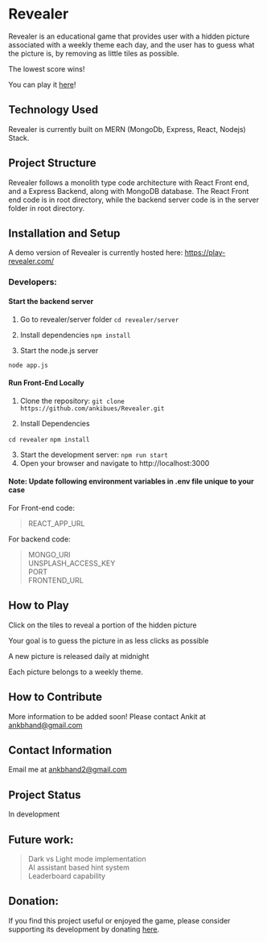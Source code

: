 # Revealer

Revealer is an educational game that provides user with a hidden picture associated with a weekly theme each day, and the user has to guess what the picture is, by removing as little tiles as possible.

The lowest score wins!

You can play it [here](https://play-revealer.com/)! 

## Technology Used

Revealer is currently built on MERN (MongoDb, Express, React, Nodejs) Stack.


## Project Structure

Revealer follows a monolith type code architecture with React Front end, and a Express Backend, along with MongoDB database. The React Front end code is in root directory, while the backend server code is in the server folder in root directory. 


## Installation and Setup

A demo version of Revealer is currently hosted here: https://play-revealer.com/

### Developers:

#### Start the backend server 

1. Go to revealer/server folder
`cd revealer/server`

2. Install dependencies
`npm install`

3. Start the node.js server

`node app.js`

#### Run Front-End Locally

1. Clone the repository: 
`git clone https://github.com/ankibues/Revealer.git`

2. Install Dependencies

`cd revealer`
`npm install`

3. Start the development server:
`npm run start`
4. Open your browser and navigate to http://localhost:3000

#### Note: Update following environment variables in .env file unique to your case
For Front-end code:   
> REACT_APP_URL

For backend code:  
> MONGO_URI  
> UNSPLASH_ACCESS_KEY  
> PORT  
> FRONTEND_URL  


## How to Play

Click on the tiles to reveal a portion of the hidden picture

Your goal is to guess the picture in as less clicks as possible

A new picture is released daily at midnight

Each picture belongs to a weekly theme.


## How to Contribute

More information to be added soon! Please contact Ankit at ankbhand@gmail.com


## Contact Information

Email me at ankbhand2@gmail.com


## Project Status

In development

## Future work:

> Dark vs Light mode implementation   
> AI assistant based hint system  
> Leaderboard capability  

## Donation:

If you find this project useful or enjoyed the game, please consider supporting its development by donating [here](https://ko-fi.com/bhandlab).

